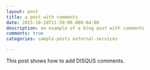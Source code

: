 ```yaml
---
layout: post
title: a post with comments
date: 2015-10-20T11:59:00.000-04:00
description: an example of a blog post with comments
comments: true
categories: sample-posts external-services

---
```

This post shows how to add DISQUS comments.